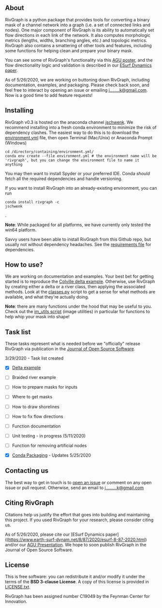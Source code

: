 About
-----
RivGraph is a python package that provides tools for converting a binary mask of a channel network into a graph (i.e. a set of connected links and nodes). One major component of RivGraph is its ability to automatically set flow directions in each link of the network. It also computes morphologic metrics (lengths, widths, branching angles, etc.) and topologic metrics. RivGraph also contains a smattering of other tools and features, including some functions for helping clean and prepare your binary mask. 

You can see some of RivGraph's functionality via this [AGU poster](https://www.researchgate.net/publication/329845073_Automatic_Extraction_of_Channel_Network_Topology_RivGraph), and the flow directionality logic and validation is described in our [ESurf Dynamics paper](https://www.earth-surf-dynam.net/8/87/2020/esurf-8-87-2020.html).

As of 5/26/2020, we are working on buttoning down RivGraph, including documentation, examples, and packaging. Please check back soon, and feel free to interact by opening an issue or emailing j........k@gmail.com. Now is a good time to add feature requests!

Installing
-----
RivGraph v0.3 is hosted on the anaconda channel [jschwenk](https://anaconda.org/jschwenk/rivgraph). We recommend installing into a fresh conda environment to minimize the risk of dependency clashes. The easiest way to do this is to download the [environment.yml](https://github.com/jonschwenk/RivGraph/blob/master/environment.yml) file, then open Terminal (Mac/Unix) or Anaconda Prompt (Windows)

<pre><code>cd /directory/containing/environment.yml/
conda env create --file environment.yml # the environment name will be 'rivgraph', but you can change the environment file to name it anything</code></pre>

You may then want to install Spyder or your preferred IDE. Conda *should* fetch all the required dependencies and handle versioning.

If you want to install RivGraph into an already-existing environment, you can run <pre><code>conda install rivgraph -c jschwenk</code></pre>.

**Note**: While packaged for all platforms, we have currently only tested the win64 platform.

Savvy users have been able to install RivGraph from this Github repo, but usually not without dependency headaches. See the [requirements file](https://github.com/jonschwenk/RivGraph/blob/master/requirements.txt) for dependencies.

How to use?
-----
We are working on documentation and examples. Your best bet for getting started is to reproduce the [Colville delta example](https://github.com/jonschwenk/RivGraph/blob/master/examples/delta_example.py.ipynb). Otherwise, use RivGraph by creating either a delta or a river class, then applying the associated methods. Look at the [classes.py](https://github.com/jonschwenk/RivGraph/blob/master/rivgraph/classes.py) script to get a sense for what methods are available, and what they're actually doing.

**Note**: there are many functions under the hood that may be useful to you. Check out the [im_utils script](https://github.com/jonschwenk/RivGraph/blob/master/rivgraph/im_utils.py) (image utilities) in particular for functions to help whip your mask into shape!

Task list
-----
These tasks represent what is needed before we "officially" release RivGraph via publication in the [Journal of Open Source Software](https://joss.theoj.org/).

3/29/2020 - Task list created
- [x] [Delta example](https://github.com/jonschwenk/RivGraph/blob/master/examples/delta_example.py.ipynb)
- [ ] Braided river example
- [ ] How to prepare masks for inputs
- [ ] Where to get masks
- [ ] How to draw shorelines
- [ ] How to fix flow directions
- [ ] Function documentation
- [ ] Unit testing - in progress (5/11/2020)
- [ ] Function for removing artificial nodes
- [x] [Conda Packaging](anaconda.org/jschwenk/rivgraph) - Updates 5/25/2020 


Contacting us
-------------

The best way to get in touch is to [open an issue](https://github.com/jonschwenk/rivgraph/issues/new) or comment
  on any open issue or pull request. Otherwise, send an email to j.........k@gmail.com

Citing RivGraph
------------

Citations help us justify the effort that goes into building and maintaining this project. If you
used RivGraph for your research, please consider citing us.

As of 5/26/2020, please cite our [ESurf Dynamics paper]((https://www.earth-surf-dynam.net/8/87/2020/esurf-8-87-2020.html) and/or our [AGU Presentation](https://www.researchgate.net/publication/329845073_Automatic_Extraction_of_Channel_Network_Topology_RivGraph). We hope to soon publish RivGraph in the Journal of Open Source Software.

License
-------

This is free software: you can redistribute it and/or modify it under the terms
of the **BSD 3-clause License**. A copy of this license is provided in [LICENSE.txt](https://github.com/jonschwenk/RivGraph/blob/master/LICENSE.txt).

RivGraph has been assigned number C19049 by the Feynman Center for Innovation.
